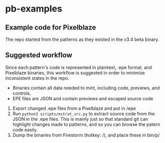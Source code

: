# pb-examples

## Example code for Pixelblaze

The repo started from the patterns as they existed in the v3.4 beta binary.

## Suggested workflow

Since each pattern's code is represented in plaintext, .epe format, and Pixelblaze binaries, this workflow is suggested in order to minimize inconsistent states in the repo.

* Binaries contain all data needed to mint, including code, previews, and controls.
* EPE files are JSON and contain previews and escaped source code

1. Export changed .epe files from a Pixelblaze and put in /epe
2. Run `python3 scripts/extrat_src.py` to extract source code from the JSON in the .epe files. This is mainly just so that standard git can highlight changes made to patterns, and so you can browse the patern code easily.
3. Dump the binaries from Firestorm (hotkey: /), and place these in bin/p/
